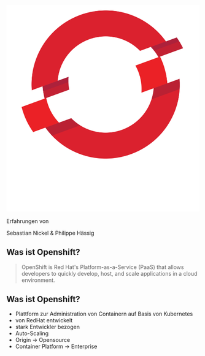 ![openshift logo](images/openshift-logo.png)<!-- .element: class="front-image" -->

Erfahrungen von

Sebastian Nickel & Philippe Hässig



## Was ist Openshift?
> OpenShift is Red Hat's Platform-as-a-Service (PaaS) that allows developers to quickly develop, host, and scale applications in a cloud environment.



## Was ist Openshift?
* Plattform zur Administration von Containern auf Basis von Kubernetes
* von RedHat entwickelt
* stark Entwickler bezogen
* Auto-Scaling
* Origin -> Opensource
* Container Platform -> Enterprise
